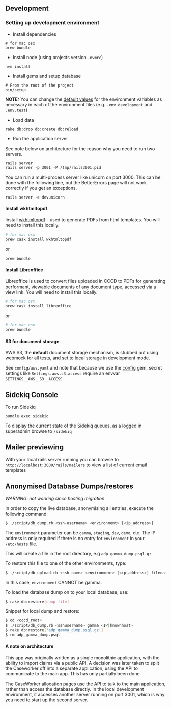 ## Development

### Setting up development environment

- Install dependencies

```
# for mac osx
brew bundle
```

- Install node (using projects version `.nvmrc`)

```
nvm install
```

- Install gems and setup database

```
# From the root of the project
bin/setup
```

**NOTE:** You can change the [default values](../.env.sample) for the environment variables as necessary in each of the environment files (e.g. `.env.development` and `.env.test`)

- Load data

```
rake db:drop db:create db:reload
```

- Run the application server

See note below on architecture for the reason why you need to run two servers.

```
rails server
rails server -p 3001 -P /tmp/rails3001.pid
```

You can run a multi-process server like unicorn on port 3000. This can be done with the following line, but the BetterErrors page will not work correctly if you get an exceptions.

```
rails server -e devunicorn
```

#### Install wkhtmltopdf
Install [wkhtmltopdf](http://macappstore.org/wkhtmltopdf) - used to generate PDFs from html templates. You will need to install this locally.

```bash
# for mac osx
brew cask install wkhtmltopdf
```
or
```bash
brew bundle
```

#### Install Libreoffice
Libreoffice is used to convert files uploaded in CCCD to PDFs for generating performant, viewable documents of any document type, accessed via a view link. You will need to install this locally.

```bash
# for mac osx
brew cask install libreoffice
```
or
```bash
# for mac osx
brew bundle
```

#### S3 for document storage

AWS S3, the **default** document storage mechanism, is stubbed out
using webmock for all tests, and set to local storage in development mode.

See `config/aws.yaml` and note that because we use the [config](https://github.com/railsconfig/config) gem, secret settings like `Settings.aws.s3.access` require an envvar `SETTINGS__AWS__S3__ACCESS`.

## Sidekiq Console

To run Sidekiq

```
bundle exec sidekiq
```

To display the current state of the Sidekiq queues, as a logged in superadmin browse to `/sidekiq`

## Mailer previewing

With your local rails server running you can browse to ```http://localhost:3000/rails/mailers``` to view a list of current email templates

## Anonymised Database Dumps/restores

*WARNING: not working since hosting migration*

In order to copy the live database, anonymising all entries, execute the following command:

```bash
$ ./script/db_dump.rb <ssh-username> <environment> [<ip_address>]
```

The ```environment``` parameter can be ```gamma```, ```staging```, ```dev```, ```demo```, etc.  The IP address is only required if there is no entry for ```environment``` in your ```/etc/hosts``` file.



This will create a file in the root directory, e.g ```adp_gamma_dump.psql.gz```

To restore this file to one of the other environments, type:

```bash
$ ./script/db_upload.rb <ssh-name> <environment> [<ip_address>] filename
```

In this case, ```environment``` CANNOT be gamma.


To load the database dump on to your local database, use:

```bash
$ rake db:restore[dump-file]
```

Snippet for local dump and restore:

```bash
$ cd <cccd_root>
$ ./script/db_dump.rb <sshusername> gamma <IP|knownhost>
$ rake db:restore['adp_gamma_dump.psql.gz']
$ rm adp_gamma_dump.psql
```

#### A note on architecture

This app was originally written as a single monolithic application, with the ability to import claims via a public API.  A decision was later taken to split the Caseworker off into a separate application, using the API to communicate to the main app.  This has only partially been
done.

The CaseWorker allocation pages use the API to talk to the main application, rather than access the database directly.  In the local development environment, it accesses another server running on port 3001, which is why you need to start up the second server.
